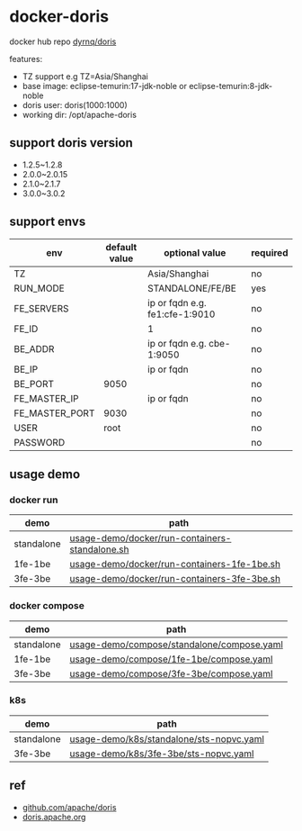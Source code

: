 # docker-doris

docker hub repo [dyrnq/doris](https://hub.docker.com/r/dyrnq/doris/tags)

features:

- TZ support e.g TZ=Asia/Shanghai
- base image: eclipse-temurin:17-jdk-noble or eclipse-temurin:8-jdk-noble
- doris user: doris(1000:1000)
- working dir: /opt/apache-doris

## support doris version

- 1.2.5~1.2.8
- 2.0.0~2.0.15
- 2.1.0~2.1.7
- 3.0.0~3.0.2

## support envs

| env            | default value | optional value                 | required |
|----------------|---------------|--------------------------------|----------|
| TZ             |               | Asia/Shanghai                  | no       |
| RUN_MODE       |               | STANDALONE/FE/BE               | yes      |
| FE_SERVERS     |               | ip or fqdn e.g. fe1:cfe-1:9010 | no       |
| FE_ID          |               | 1                              | no       |
| BE_ADDR        |               | ip or fqdn e.g. cbe-1:9050     | no       |
| BE_IP          |               | ip or fqdn                     | no       |
| BE_PORT        | 9050          |                                | no       |
| FE_MASTER_IP   |               | ip or fqdn                     | no       |
| FE_MASTER_PORT | 9030          |                                | no       |
| USER           | root          |                                | no       |
| PASSWORD       |               |                                | no       |

## usage demo

### docker run

| demo       | path                                                                                                                                             |
|------------|--------------------------------------------------------------------------------------------------------------------------------------------------|
| standalone | [usage-demo/docker/run-containers-standalone.sh](https://github.com/dyrnq/docker-doris/blob/main/usage-demo/docker/run-containers-standalone.sh) |
| 1fe-1be    | [usage-demo/docker/run-containers-1fe-1be.sh](https://github.com/dyrnq/docker-doris/blob/main/usage-demo/docker/run-containers-1fe-1be.sh)       |
| 3fe-3be    | [usage-demo/docker/run-containers-3fe-3be.sh](https://github.com/dyrnq/docker-doris/blob/main/usage-demo/docker/run-containers-3fe-3be.sh)       |

### docker compose
| demo       | path                                                                                                                                     |
|------------|------------------------------------------------------------------------------------------------------------------------------------------|
| standalone | [usage-demo/compose/standalone/compose.yaml](https://github.com/dyrnq/docker-doris/blob/main/usage-demo/compose/standalone/compose.yaml) |
| 1fe-1be    | [usage-demo/compose/1fe-1be/compose.yaml](https://github.com/dyrnq/docker-doris/blob/main/usage-demo/compose/1fe-1be/compose.yaml)       |
| 3fe-3be    | [usage-demo/compose/3fe-3be/compose.yaml](https://github.com/dyrnq/docker-doris/blob/main/usage-demo/compose/3fe-3be/compose.yaml)        |

### k8s

| demo       | path                                                                                                                                 |
|------------|--------------------------------------------------------------------------------------------------------------------------------------|
| standalone | [usage-demo/k8s/standalone/sts-nopvc.yaml](https://github.com/dyrnq/docker-doris/blob/main/usage-demo/k8s/standalone/sts-nopvc.yaml) |
| 3fe-3be    | [usage-demo/k8s/3fe-3be/sts-nopvc.yaml](https://github.com/dyrnq/docker-doris/blob/main/usage-demo/k8s/3fe-3be/sts-nopvc.yaml)    |


## ref

- [github.com/apache/doris](https://github.com/apache/doris)
- [doris.apache.org](https://doris.apache.org)
